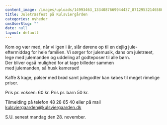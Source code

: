 ```yaml
---
content_image: /images/uploads/14993463_1334087669944437_8712953214658057492_n.jpg
title: Juletræsfest på Kulsviergården
categories: nyheder
cmsUserSlug: ""
date: null
layout: default
---
```


  Kom og vær med, når vi igen i år, slår dørene op til en dejlig jule-eftermiddag for hele familien. Vi sørger for julemusik, dans om juletræet, lege med julemanden og uddeling af godteposer til alle børn.   
Der bliver også mulighed for at tage billeder sammen   
med julemanden, så husk kameraet!  
  
Kaffe &amp; kage, pølser med brød samt julegodter kan købes til meget rimelige priser.  
  
Pris pr. voksen: 60 kr. Pris pr. barn 50 kr.  

Tilmelding på telefon 48 28 65 40 eller på mail kulsviergaarden@kulsviergaarden.dk   


  
S.U. senest mandag den 28. november.  